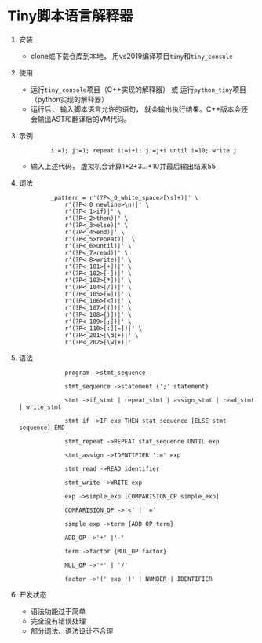 # Tiny脚本语言解释器

1. 安装
    - clone或下载仓库到本地， 用vs2019编译项目`tiny`和`tiny_console`

2. 使用
    - 运行`tiny_console`项目（C++实现的解释器） 或 运行`python_tiny`项目（python实现的解释器）
    - 运行后， 输入脚本语言允许的语句， 就会输出执行结果。C++版本会还会输出AST和翻译后的VM代码。

3. 示例
                
                i:=1; j:=1; repeat i:=i+1; j:=j+i until i=10; write j   
    - 输入上述代码， 虚拟机会计算1+2+3...+10并最后输出结果55

4. 词法

                _pattern = r'(?P<_0_white_space>[\s]+)|' \
                    r'(?P<_0_newline>\n)|' \
                    r'(?P<_1>if)|' \
                    r'(?P<_2>then)|' \
                    r'(?P<_3>else)|' \
                    r'(?P<_4>end)|' \
                    r'(?P<_5>repeat)|' \
                    r'(?P<_6>until)|' \
                    r'(?P<_7>read)|' \
                    r'(?P<_8>write)|' \
                    r'(?P<_101>[+])|' \
                    r'(?P<_102>[-])|' \
                    r'(?P<_103>[*])|' \
                    r'(?P<_104>[/])|' \
                    r'(?P<_105>[=])|' \
                    r'(?P<_106>[<])|' \
                    r'(?P<_107>[(])|' \
                    r'(?P<_108>[)])|' \
                    r'(?P<_109>[;])|' \
                    r'(?P<_110>[:][=])|' \
                    r'(?P<_201>[\d]+)|' \
                    r'(?P<_202>[\w]+)|'

5. 语法

                    program ->stmt_sequence
                    
                    stmt_sequence ->statement {';' statement}
                    
                    stmt ->if_stmt | repeat_stmt | assign_stmt | read_stmt | write_stmt

                    stmt_if ->IF exp THEN stat_sequence [ELSE stmt-sequence] END

                    stmt_repeat ->REPEAT stat_sequence UNTIL exp

                    stmt_assign ->IDENTIFIER ':=' exp

                    stmt_read ->READ identifier

                    stmt_write ->WRITE exp

                    exp ->simple_exp [COMPARISION_OP simple_exp]

                    COMPARISION_OP ->'<' | '='

                    simple_exp ->term {ADD_OP term}

                    ADD_OP ->'+' |'-'

                    term ->factor {MUL_OP factor}

                    MUL_OP ->'*' | '/'

                    factor ->'(' exp ')' | NUMBER | IDENTIFIER

6. 开发状态
    - 语法功能过于简单
    - 完全没有错误处理
    - 部分词法、语法设计不合理

